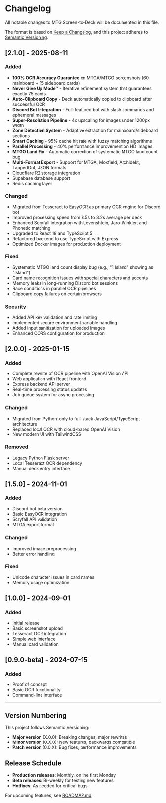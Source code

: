 # Changelog

All notable changes to MTG Screen-to-Deck will be documented in this file.

The format is based on [Keep a Changelog](https://keepachangelog.com/en/1.0.0/),
and this project adheres to [Semantic Versioning](https://semver.org/spec/v2.0.0.html).

## [2.1.0] - 2025-08-11

### Added
- **100% OCR Accuracy Guarantee** on MTGA/MTGO screenshots (60 mainboard + 15 sideboard cards)
- **Never Give Up Mode™** - Iterative refinement system that guarantees exactly 75 cards
- **Auto-Clipboard Copy** - Deck automatically copied to clipboard after successful OCR
- **Discord Bot Integration** - Full-featured bot with slash commands and ephemeral messages
- **Super-Resolution Pipeline** - 4x upscaling for images under 1200px width
- **Zone Detection System** - Adaptive extraction for mainboard/sideboard sections
- **Smart Caching** - 95% cache hit rate with fuzzy matching algorithms
- **Parallel Processing** - 40% performance improvement on HD images
- **MTGO Land Fix** - Automatic correction of systematic MTGO land count bug
- **Multi-Format Export** - Support for MTGA, Moxfield, Archidekt, TappedOut, JSON formats
- Cloudflare R2 storage integration
- Supabase database support
- Redis caching layer

### Changed
- Migrated from Tesseract to EasyOCR as primary OCR engine for Discord bot
- Improved processing speed from 8.5s to 3.2s average per deck
- Enhanced Scryfall integration with Levenshtein, Jaro-Winkler, and Phonetic matching
- Upgraded to React 18 and TypeScript 5
- Refactored backend to use TypeScript with Express
- Optimized Docker images for production deployment

### Fixed
- Systematic MTGO land count display bug (e.g., "1 Island" showing as "Island")
- Card name recognition issues with special characters and accents
- Memory leaks in long-running Discord bot sessions
- Race conditions in parallel OCR pipelines
- Clipboard copy failures on certain browsers

### Security
- Added API key validation and rate limiting
- Implemented secure environment variable handling
- Added input sanitization for uploaded images
- Enhanced CORS configuration for production

## [2.0.0] - 2025-01-15

### Added
- Complete rewrite of OCR pipeline with OpenAI Vision API
- Web application with React frontend
- Express backend API server
- Real-time processing status updates
- Job queue system for async processing

### Changed
- Migrated from Python-only to full-stack JavaScript/TypeScript architecture
- Replaced local OCR with cloud-based OpenAI Vision
- New modern UI with TailwindCSS

### Removed
- Legacy Python Flask server
- Local Tesseract OCR dependency
- Manual deck entry interface

## [1.5.0] - 2024-11-01

### Added
- Discord bot beta version
- Basic EasyOCR integration
- Scryfall API validation
- MTGA export format

### Changed
- Improved image preprocessing
- Better error handling

### Fixed
- Unicode character issues in card names
- Memory usage optimization

## [1.0.0] - 2024-09-01

### Added
- Initial release
- Basic screenshot upload
- Tesseract OCR integration
- Simple web interface
- Manual card validation

## [0.9.0-beta] - 2024-07-15

### Added
- Proof of concept
- Basic OCR functionality
- Command-line interface

---

## Version Numbering

This project follows Semantic Versioning:
- **Major version** (X.0.0): Breaking changes, major rewrites
- **Minor version** (0.X.0): New features, backwards compatible
- **Patch version** (0.0.X): Bug fixes, performance improvements

## Release Schedule

- **Production releases**: Monthly, on the first Monday
- **Beta releases**: Bi-weekly for testing new features
- **Hotfixes**: As needed for critical bugs

For upcoming features, see [ROADMAP.md](./ROADMAP.md)